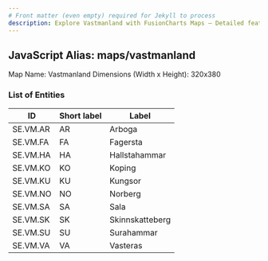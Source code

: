 ```yaml
---
# Front matter (even empty) required for Jekyll to process
description: Explore Vastmanland with FusionCharts Maps – Detailed features for seamless integration. Try now & enhance your data visualization today! 
---
```


## JavaScript Alias: maps/vastmanland

Map Name: Vastmanland
Dimensions (Width x Height): 320x380





### List of Entities

ID | Short label | Label
---|---|---|
SE.VM.AR|AR|Arboga
SE.VM.FA|FA|Fagersta
SE.VM.HA|HA|Hallstahammar
SE.VM.KO|KO|Koping
SE.VM.KU|KU|Kungsor
SE.VM.NO|NO|Norberg
SE.VM.SA|SA|Sala
SE.VM.SK|SK|Skinnskatteberg
SE.VM.SU|SU|Surahammar
SE.VM.VA|VA|Vasteras

